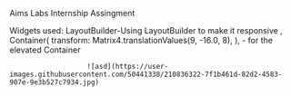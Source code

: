 

Aims Labs Internship Assingment

Widgets used: LayoutBuilder-Using LayoutBuilder to make it responsive
             ,
             Container(
                         transform: Matrix4.translationValues(9, -16.0, 8),
                       ), - for the elevated Container
                       
                       
                       
                       
                       
                       
                       
                       
                       ![asd](https://user-images.githubusercontent.com/50441338/210836322-7f1b461d-82d2-4583-907e-9e3b527c7934.jpg)
